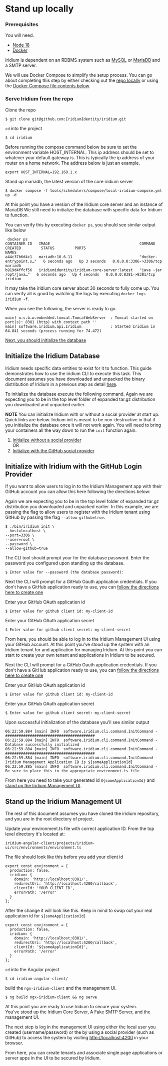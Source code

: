 # Stand up locally

### Prerequisites

You will need.

 * [Node 18](https://nodejs.org/en)
 * [Docker](https://www.docker.com/)

Iridium is dependent on an RDBMS system such as [MySQL](https://www.mysql.com/) or [MariaDB](https://mariadb.org/) and a
SMTP server.

We will use Docker Compose to simplify the setup process.  You can go about completing this step by either checking out the [repo locally](#serve-iridium-from-the-repo) or
using the [Docker Compose file contents below](#serve-iridium-using-the-docker-compose-file-contents-below).

### Serve Iridium from the repo

Clone the repo
```shell
$ git clone git@github.com:IridiumIdentity/iridium.git
```
`cd` into the project
```shell
$ cd iridium
```
Before running the compose command below be sure to set the environment variable HOST_INTERNAL.  This ip address should be set to whatever your default gateway is.  This is typically the ip address of your router on a home network.  The address below is just an example. 
```shell
export HOST_INTERNAL=192.168.1.x
```
Stand up mariadb, the latest version of the core iridium server
```shell
$ docker compose -f tools/schedulers/compose/local-iridium-compose.yml up -d
```

At this point you have a version of the Iridium core server and an instance of MariaDB
We still need to initialize the database with specific data for Iridium to function.  

You can verify this by executing `docker ps`, you should see similar output like below
```shell
 docker ps
CONTAINER ID   IMAGE                                        COMMAND                  CREATED         STATUS         PORTS                                        NAMES
a44c37b6d4c1   mariadb:10.6.11                              "docker-entrypoint.s…"   6 seconds ago   Up 3 seconds   0.0.0.0:3306->3306/tcp                       mariadb
b919d4ffcf56   iridiumidentity/iridium-core-server:latest   "java -jar /opt/java…"   6 seconds ago   Up 4 seconds   0.0.0.0:8381->8381/tcp                       iridium
```

It may take the iridium core server about 30 seconds to fully come up.  You can verify all is good by watching the logs by 
executing `docker logs iridium -f`.  

When you see the following, the server is ready to go.
```shell
main] o.s.b.w.embedded.tomcat.TomcatWebServer  : Tomcat started on port(s): 8381 (http) with context path ''
main] software.iridium.api.Iridium             : Started Iridium in 64.841 seconds (process running for 74.472)
```

[Next, you should initialize the database](#initialize-with-iridium-without-a-social-provider)

## Initialize the Iridium Database

Iridium needs specific data entities to exist for it to function. This guide demonstrates how to use the iridium CLI
to execute this task.  This document assumes you have downloaded and unpacked the binary distribution of Iridium in a
previous step as detail [here](1.Install-the-CLI.md).

To initialize the database execute the following command.  Again we are expecting you to be in the top level folder of
expanded tar.gz distribution you downloaded and unpacked earlier.

**NOTE**
You can initialize Iridium with or without a social provider at start up.  Quick links are below.  Iridium init is meant 
to be non-destructive in that if you initialize the database once it will not work again.  You will need to bring your 
containers all the way down to run the `init` function again. 

1. [Initialize without a social provider](#initialize-with-iridium-without-a-social-provider)   
OR   
2. [Initialize with the GitHub social provider](#initialize-with-iridium-with-the-github-login-provider)

## Initialize with Iridium with the GitHub Login Provider

If you want to allow users to log in to the Iridium Management app with their GitHub account you can allow this here
following the directions below:

Again we are expecting you to be in the top level folder of
expanded tar.gz distribution you downloaded and unpacked earlier. In this example, we are passing the flag to allow users to register
with the Iridium tenant using GitHub by passing the flag `--allow-github=true`.


```shell
$ ./bin/iridium init \
--host=localhost \
--port=3306 \
--user=root \
--password \
--allow-github=true
```

The CLI tool should prompt your for the database password.  Enter the password you configured upon standing up
the database.
```shell
$ Enter value for --password (the database password): 
```

Next the CLI will prompt for a GitHub Oauth application credentials.  If you don't have a GitHub application ready to use,
you can [follow the directions here to create one](../4.-connecting-social-identity-providers/create-github-application.md)

Enter your GitHub OAuth application id
```shell
$ Enter value for github client id: my-client-id
```
Enter your GitHub OAuth application secret
```shell
$ Enter value for github client secret: my-client-secret
```

From here, you should be able to log in to the Iridium Management UI using your GitHub account. At this point you've
stood up the system with an Iridium tenant for and application for managing Iridium. At this point you can start to create your own tenant and applications
in Iridium to be secured.


Next the CLI will prompt for a GitHub Oauth application credentials.  If you don't have a GitHub application ready to use,
you can [follow the directions here to create one](../4.-connecting-social-identity-providers/create-github-application.md)

Enter your GitHub OAuth application id
```shell
$ Enter value for github client id: my-client-id
```
Enter your GitHub OAuth application secret
```shell
$ Enter value for github client secret: my-client-secret
```

Upon successful initialization of the database you'll see similar output
```shell
06:22:59.884 [main] INFO  software.iridium.cli.command.InitCommand - ########################################
06:22:59.884 [main] INFO  software.iridium.cli.command.InitCommand - Database successfully initialized
06:22:59.884 [main] INFO  software.iridium.cli.command.InitCommand - ########################################
06:22:59.884 [main] INFO  software.iridium.cli.command.InitCommand - Iridium Management Application ID is ${someApplicationId}
06:22:59.885 [main] INFO  software.iridium.cli.command.InitCommand - Be sure to place this in the appropriate environment.ts file
```

From here you need to take your generated id `${someApplicationId}` and [stand up the Iridium Management UI](#stand-up-the-iridium-management-ui).


## Stand up the Iridium Management UI
The rest of this document assumes you have cloned the iridium repository, and you are in the root directory of project. 

Update your environment.ts file with correct application ID.  From the top level directory it's located at:
```shell
iridium-angular-client/projects/iridium-ui/src/environments/environment.ts
```

The file should look like this before you add your client id

```shell
export const environment = {
  production: false,
  iridium: {
    domain: 'http://localhost:8381/',
    redirectUri: 'http://localhost:4200/callback',
    clientId: 'YOUR_CLIENT_ID',
    errorPath: '/error'
  }
};
```

After the change it will look like this.  Keep in mind to swap out your real application id for `${someApplicationId}`

```shell
export const environment = {
  production: false,
  iridium: {
    domain: 'http://localhost:8381/',
    redirectUri: 'http://localhost:4200/callback',
    clientId: '${someApplicationId}',
    errorPath: '/error'
  }
};
```

`cd` into the Angular project
```shell
$ cd iridium-angular-client/
```

build the `ngx-iridium-client` and the management UI.
````shell
$ ng build ngx-iridium-client && ng serve
````

At this point you are ready to use Iridium to secure your system.  
You've stood up the  Iridium Core Server, A Fake SMTP Server, and the management UI.  

The next step is log in the management UI using either the local user you created (username/password) or the by using 
a social provider (such as GitHub) to access the system by visiting [http://localhost:4200](http://localhost:4200) in your browser.

From here, you can create tenants and associate single page applications or server apps in the UI to be secured by Iridium.



 



